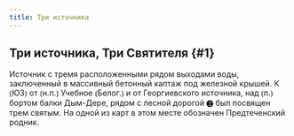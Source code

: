 ```yaml
---
title: Три источника
---
```

## Три источника, Три Святителя {#1}

Источник с тремя расположенными рядом выходами воды, заключенный в массивный бетонный каптаж под железной крышей. К ⦅ЮЗ⦆ от ⦅н.п.⦆ Учебное ⦅Белог.⦆ и от Георгиевского источника, над ⦅п.⦆ бортом балки Дым-Дере, рядом с лесной дорогой ❷ был посвящен трем святым. На одной из карт в этом месте обозначен Предтеченский родник.
